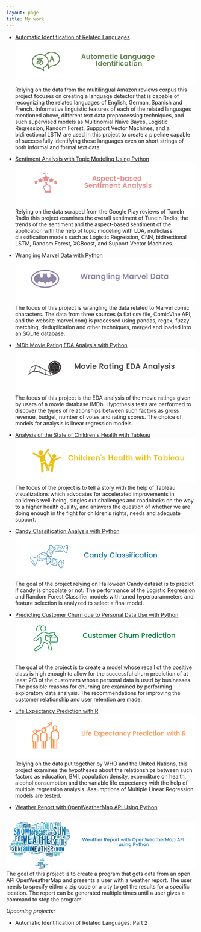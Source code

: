 ```yaml
---
layout: page
title: My work
---
```

- [Automatic Identification of Related Languages ](https://github.com/natacasey/Automatic_Identification_of_Related_Languages)
<img src ="images/language.png"> <br>
Relying on the data from the multilingual Amazon reviews corpus this project focuses  on creating a language detector that is capable of recognizing the related languages of English, German, Spanish and French. Informative linguistic features of each of the related languages mentioned above, different text data preprocessing techniques, and such supervised models as Multinomial Naïve Bayes, Logistic Regression, Random Forest, Suppport Vector Machines, and a bidirectional LSTM are used in this project to create a pipeline capable of successfully identifying these languages even on short strings of both informal and formal text data. <br>

- [Sentiment Analysis with Topic Modeling Using Python](https://github.com/natacasey/Sentiment_Analysis_with_Topic_Modeling_using_Python)<br>
<img src ="images/sentimentan.png"> <br>
Relying on the data scraped from the Google Play reviews of TuneIn Radio this project examines the overall sentiment of TuneIn Radio, the trends of the sentiment and the aspect-based sentiment of the application with the help of topic modeling with LDA, multiclass classification models such as Logistic Regression, CNN, bidirectional LSTM, Random Forest, XGBoost, and Support Vector Machines.<br>

- [Wrangling Marvel Data with Python](https://github.com/natacasey/Wrangling_Marvel_Data_with_Python)<br>
<img src ="images/marvel.png"><br>
The focus of this project is wrangling the data related to Marvel comic characters. The data from three sources (a flat csv file, ComicVine API, and the website marvel.com) is processed using pandas, regex, fuzzy matching, deduplication and other techniques, merged and loaded into an SQLite database.<br>

- [IMDb Movie Rating EDA Analysis with Python](https://github.com/natacasey/IMDb_Movie_Rating_Analysis_with_Python)<br>
<img src ="images/movie.png"> <br>
The focus of this project is the EDA analysis of the movie ratings given by users of a movie database IMDb. Hypothesis tests are performed to discover the types of relationships between such factors as gross revenue, budget, number of votes and rating scores. The choice of models for analysis is linear regression models.<br>

- [Analysis of the State of Children's Health with Tableau](https://github.com/natacasey/Health_of_Children_of_the_World_with_Tableau)<br>
<img src ="images/children.png"> <br>
The focus of the project is to tell a story with the help of Tableau visualizations which advocates for accelerated improvements in children’s well-being, singles out challenges and roadblocks on the way to a higher health quality, and answers the question of whether we are doing enough in the fight for children’s rights, needs and adequate support.<br>

- [Candy Classification Analysis with Python](https://github.com/natacasey/Candy_Classification_with_Python)<br>
<img src ="images/candies.png"> <br>
The goal of the project relying on Halloween Candy dataset is to predict if candy is chocolate or not. The performance of the Logistic Regression and Random Forest Classifier models with tuned hyperparanmeters and feature selection is analyzed to select a final model.<br>

- [Predicting Customer Churn due to Personal Data Use with Python](https://github.com/natacasey/Customer_Churn_Prediction_with_Python)<br>
<img src ="images/churn.png"> <br>
The goal of the project is to create a model whose recall of the positive class is high enough to allow for the successful churn prediction of at least 2/3 of the customers whose personal data is used by businesses. The possible reasons for churning are examined by performing exploratory data analysis. The recommendations for improving the customer relationship and user retention are made.<br>

- [Life Expectancy Prediction with R](https://github.com/natacasey/Life_Expectancy_Prediction_Project_with_R)<br>
<img src ="images/lifeexcpect%20(1).png"> <br>
Relying on the data put together by WHO and the United Nations, this project examines the hypotheses about the relationships between such factors as education, BMI, population density, expenditure on health, alcohol consumption and the variable life expectancy with the help of multiple regression analysis. Assumptions of Multiple Linear Regression models are tested.<br>

- [Weather Report with OpenWeatherMap API Using Python](https://github.com/natacasey/Weather_Report_with_OpenWeatherMap_Using_Python)<br>
<br>
<img src ="images/weathertrans.png"> <br>
The goal of this project is to create a program that gets data from an open API OpenWeatherMap and presents a user with a weather report. The user needs to specify either a zip code or a city to get the results for a specific location. The report can be generated multiple times until a user gives a command to stop the program.<br>


  *Upcoming projects:*
  
- Automatic Identification of Related Languages. Part 2


